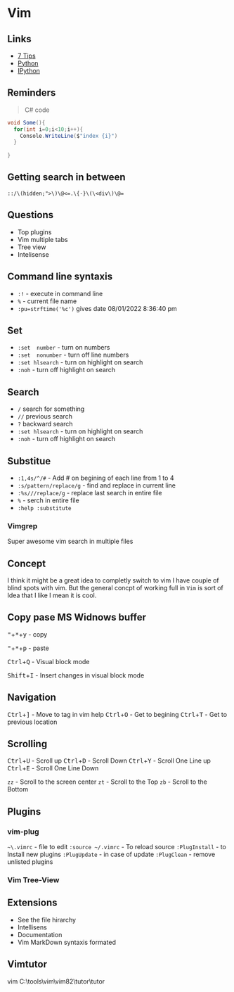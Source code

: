 # Vim

## Links

- [7 Tips](https://www.freecodecamp.org/news/7-vim-tips-that-changed-my-life/)
- [Python](https://www.vimfromscratch.com/articles/vim-for-python/)
- [IPython](https://pythonawesome.com/seamlessly-run-python-code-from-vim-in-ipython/#installation)

## Reminders


> C# code
 ```cs 
 void Some(){
   for(int i=0;i<10;i++){
     Console.WriteLine($"index {i}")
   }
 	
 } 
```

## Getting search in between <div>


```vim
::/\(hidden;">\)\@<=.\{-}\(\<div\)\@=
```

## Questions

- Top plugins
- Vim multiple tabs
- Tree view 
- Intelisense

## Command line syntaxis
 
 - `:!` - execute in command line
 - `%` - current file name
 - `:pu=strftime('%c')` gives date 08/01/2022 8:36:40 pm

## Set
 - `:set  number` - turn on numbers
 - `:set  nonumber` - turn off line numbers
 - `:set hlsearch` - turn on highlight on search
 - `:noh` - turn off highlight on search

## Search

 - `/`  search for something
 - `//` previous search
 - `?`  backward search
 - `:set hlsearch` - turn on highlight on search
 - `:noh` - turn off highlight on search

## Substitue

 - `:1,4s/^/#` - Add # on begining of each line from 1 to 4
 - `:s/pattern/replace/g` - find and replace in current line
 - `:%s///replace/g` - replace last search in entire file
 - `%` - serch in entire file
 - `:help :substitute`

### Vimgrep

Super awesome vim search in multiple files


## Concept 

 I think it might be a great idea to completly switch to vim
 I have couple of blind spots with vim. But the general concpt of working full in `Vim` is sort of Idea that I like I mean it is cool.

## Copy pase MS Widnows buffer

<kbd>"</kbd>+<kbd>\*</kbd>+<kbd>y</kbd> - copy

<kbd>"</kbd>+<kbd>\*</kbd>+<kbd>p</kbd> - paste 

<kbd>Ctrl</kbd>+<kbd>Q</kbd> - Visual block mode 

<kbd>Shift</kbd>+<kbd>I</kbd> -  Insert changes in visual block mode

## Navigation

<kbd>Ctrl</kbd>+<kbd>]</kbd> - Move to tag in vim help
<kbd>Ctrl</kbd>+<kbd>O</kbd> - Get to begining
<kbd>Ctrl</kbd>+<kbd>T</kbd> - Get to previous location

## Scrolling

<kbd>Ctrl</kbd>+<kbd>U</kbd> - Scroll up 
<kbd>Ctrl</kbd>+<kbd>D</kbd> - Scroll Down
<kbd>Ctrl</kbd>+<kbd>Y</kbd> - Scroll One Line up 
<kbd>Ctrl</kbd>+<kbd>E</kbd> - Scroll One Line Down

`zz` - Scroll to the screen center
`zt` - Scroll to the Top
`zb` - Scroll to the Bottom

## Plugins


### vim-plug

`~\.vimrc` - file to edit
`:source ~/.vimrc` - To reload source
`:PlugInstall` - to Install new plugins
`:PlugUpdate` - in case of update
`:PlugClean` - remove unlisted plugins


### Vim Tree-View


## Extensions

- See the file hirarchy
- Intellisens
- Documentation
- Vim MarkDown syntaxis formated

## Vimtutor

vim C:\tools\vim\vim82\tutor\tutor


